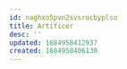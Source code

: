 ```yaml
---
id: naghxo5pvn2svsrocbyplso
title: Artificer
desc: ''
updated: 1684958412937
created: 1684958406130
---
```

